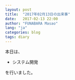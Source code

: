 ```yaml
---
layout: post
title:  "2017年02月13日の出来事"
date:   2017-02-13 22:00
author: "FUNABARA Masao"
lang: "ja"
categories: blog
tags: diary
---
```


本日は、

* システム開発

を行いました。

